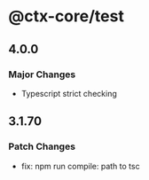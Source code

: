 # @ctx-core/test

## 4.0.0

### Major Changes

- Typescript strict checking

## 3.1.70

### Patch Changes

- fix: npm run compile: path to tsc
